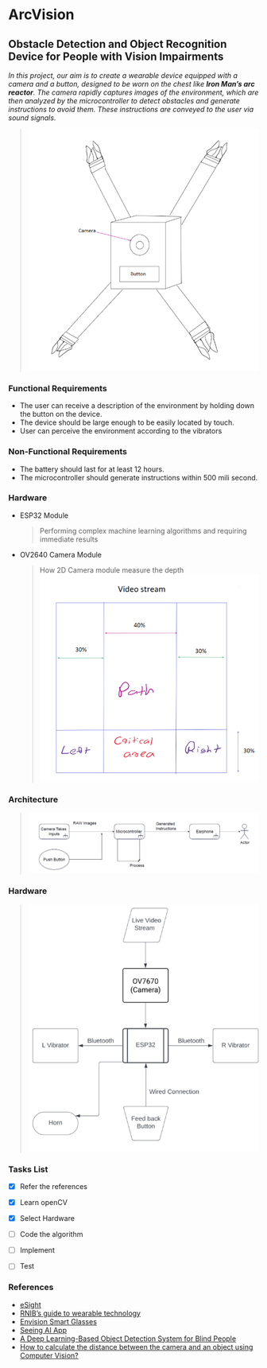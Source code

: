 # ArcVision
## Obstacle Detection and Object Recognition Device for People with Vision Impairments
_In this project, our aim is to create a wearable device equipped with a camera and a button, designed to be worn on the chest like **Iron Man’s arc reactor**. The camera rapidly captures images of the environment, which are then analyzed by the microcontroller to detect obstacles and generate instructions to avoid them. These instructions are conveyed to the user via sound signals._
> ![The device](https://github.com/isharaU/ArcVision/blob/main/Images/Device.png)

### Functional Requirements
- The user can receive a description of the environment by holding down the button on the device.
- The device should be large enough to be easily located by touch.
- User can perceive the environment according to the vibrators 

### Non-Functional Requirements
- The battery should last for at least 12 hours.
- The microcontroller should generate instructions within 500 mili second.

### Hardware
- ESP32 Module
  > Performing complex machine learning algorithms and requiring immediate results
- OV2640 Camera Module
  > How 2D Camera module measure the depth
  > ![Video Stream](https://github.com/isharaU/ArcVision/blob/main/Images/Video%20Stream.png)
  
### Architecture
  > ![Architecture of the ArcVision](https://github.com/isharaU/ArcVision/blob/main/Images/architecture.png)

### Hardware
  > ![Hardware](https://github.com/isharaU/ArcVision/blob/main/Images/Hardware.png)

### Tasks List
- [x] Refer the references
- [x] Learn openCV
- [x] Select Hardware
- [ ] Code the algorithm
- [ ] Implement
- [ ] Test


### References
- [eSight](https://www.esighteyewear.com/)
- [RNIB’s guide to wearable technology](https://www.rnib.org.uk/living-with-sight-loss/assistive-aids-and-technology/tech-support-and-information/wearable-technology-smart-glasses-and-head-mounted-cameras/)
- [Envision Smart Glasses](https://www.forbes.com/sites/gusalexiou/2021/01/28/envision-ai-glasses--a-game-changer-in-helping-blind-people-master-their-environment/)
- [Seeing AI App](https://news.microsoft.com/apac/2020/12/03/seeing-ai-empowers-people-who-are-blind-or-with-low-vision-for-everyday-life/)
- [A Deep Learning-Based Object Detection System for Blind People](https://link.springer.com/chapter/10.1007/978-981-16-1773-7_18)
- [How to calculate the distance between the camera and an object using Computer Vision?](https://ai.stackexchange.com/questions/25074/how-to-calculate-the-distance-between-the-camera-and-an-object-using-computer-vi)
